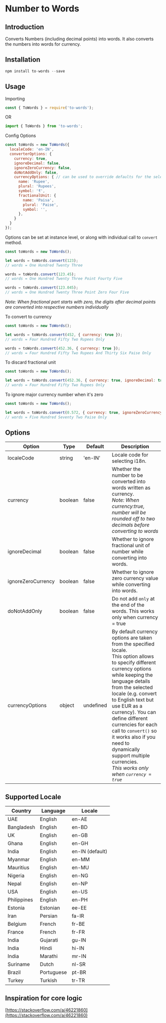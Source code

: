# Number to Words

## Introduction

Converts Numbers (including decimal points) into words. It also converts the numbers into words for currency.

## Installation

```js
npm install to-words --save
```

## Usage

Importing
```js
const { ToWords } = require('to-words');
```
OR
```js
import { ToWords } from 'to-words';
```

Config Options
```js
const toWords = new ToWords({
  localeCode: 'en-IN',
  converterOptions: {
    currency: true,
    ignoreDecimal: false,
    ignoreZeroCurrency: false,
    doNotAddOnly: false,
    currencyOptions: { // can be used to override defaults for the selected locale
      name: 'Rupee',
      plural: 'Rupees',
      symbol: '₹',
      fractionalUnit: {
        name: 'Paisa',
        plural: 'Paise',
        symbol: '',
      },
    }
  }
});
```
Options can be set at instance level, or along with individual call to `convert` method.

```js
const toWords = new ToWords();

let words = toWords.convert(123);
// words = One Hundred Twenty Three

words = toWords.convert(123.45);
// words = One Hundred Twenty Three Point Fourty Five

words = toWords.convert(123.045);
// words = One Hundred Twenty Three Point Zero Four Five
```
*Note: When fractional part starts with zero, the digits after decimal points are converted into respective numbers individually*


To convert to currency

```js
const toWords = new ToWords();

let words = toWords.convert(452, { currency: true });
// words = Four Hundred Fifty Two Rupees Only

words = toWords.convert(452.36, { currency: true });
// words = Four Hundred Fifty Two Rupees And Thirty Six Paise Only

```

To discard fractional unit

```js
const toWords = new ToWords();

let words = toWords.convert(452.36, { currency: true, ignoreDecimal: true });
// words = Four Hundred Fifty Two Rupees Only
```

To ignore major currency number when it's zero

```js
const toWords = new ToWords();

let words = toWords.convert(0.572, { currency: true, ignoreZeroCurrency: true });
// words = Five Hundred Seventy Two Paise Only
```


## Options
| Option  | Type | Default | Description |
| ------------- | ------------- | ------------- | ------------- |
| localeCode | string | 'en-IN' | Locale code for selecting i18n. |
| currency | boolean | false | Whether the number to be converted into words written as currency.<br/>*Note: When currency:true, number will be rounded off to two decimals before converting to words* |
| ignoreDecimal | boolean | false | Whether to ignore fractional unit of number while converting into words. |
| ignoreZeroCurrency | boolean | false | Whether to ignore zero currency value while converting into words. |
| doNotAddOnly | boolean | false | Do not add `only` at the end of the words. This works only when currency = true |
| currencyOptions | object | undefined | By default currency options are taken from the specified locale.<br/>This option allows to specify different currency options while keeping the language details from the selected locale (e.g. convert to English text but use EUR as a currency). You can define different currencies for each call to `convert()` so it works also if you need to dynamically support multiple currencies.<br/>*This works only when `currency = true`* |

## Supported Locale
| Country     | Language   | Locale          |
|-------------|------------|-----------------|
| UAE         | English    | en-AE           |
| Bangladesh  | English    | en-BD           |
| UK          | English    | en-GB           |
| Ghana       | English    | en-GH           |
| India       | English    | en-IN (default) |
| Myanmar     | English    | en-MM           |
| Mauritius   | English    | en-MU           |
| Nigeria     | English    | en-NG           |
| Nepal       | English    | en-NP           |
| USA         | English    | en-US           |
| Philippines | English    | en-PH           |
| Estonia     | Estonian   | ee-EE           |
| Iran        | Persian    | fa-IR           |
| Belgium     | French     | fr-BE           |
| France      | French     | fr-FR           |
| India       | Gujarati   | gu-IN           |
| India       | Hindi      | hi-IN           |
| India       | Marathi    | mr-IN           |
| Suriname    | Dutch      | nl-SR           |
| Brazil      | Portuguese | pt-BR           |
| Turkey      | Turkish    | tr-TR           |


## Inspiration for core logic
[https://stackoverflow.com/a/46221860](https://stackoverflow.com/a/46221860)
